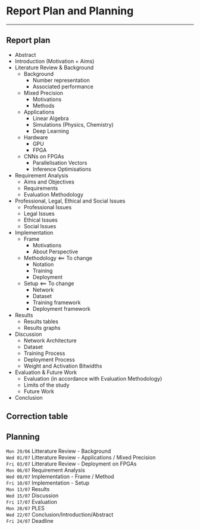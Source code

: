 
# Report Plan and Planning

---

## Report plan
- Abstract
- Introduction (Motivation + Aims)
- Literature Review & Background
    - Background
        - Number representation
        - Associated performance
    - Mixed Precision
        - Motivations
        - Methods
    - Applications
        - Linear Algebra
        - Simulations (Physics, Chemistry)
        - Deep Learning
    - Hardware
        - GPU
        - FPGA
    - CNNs on FPGAs
        - Parallelisation Vectors
        - Inference Optimisations
- Requirement Analysis
    - Aims and Objectives
    - Requirements
    - Evaluation Methodology
- Professional, Legal, Ethical and Social Issues
    - Professional Issues
    - Legal Issues
    - Ethical Issues
    - Social Issues
- Implementation
    - Frame
      - Motivations
      - About Perspective
    - Methodology <== To change
      - Notation
      - Training
      - Deployment
    - Setup       <== To change
      - Network
      - Dataset
      - Training framework
      - Deployment framework
- Results
    - Results tables
    - Results graphs
- Discussion
    - Network Architecture
    - Dataset
    - Training Process
    - Deployment Process
    - Weight and Activation Bitwidths
- Evaluation & Future Work
    - Evaluation (in accordance with Evaluation Methodology)
    - Limits of the study
    - Future Work
- Conclusion

## Correction table

<!-- | Chapter Name                     | Written | Read (M.Lagadec) | Read (M.Cotret) | Read (M.Stewart) | Corrected |
| -------------------------------- | :-----: | ---------------- | --------------- | ---------------- | --------- |
| Abstract                         |    X    |                  |                 |                  |           |
| Chapter 1 - Introduction         |    X    |                  |                 |                  |           |
| Chapter 2 - LR - Background      |    X    |                  |                 |                  |           |
| Chapter 2 - LR - Mixed Precision |    X    |                  |                 |                  |           |
| Chapter 2 - LR - Applications    |    X    |                  |                 |                  |           |
| Chapter 2 - LR - Hardware        |    X    |                  |                 |                  |           |
| Chapter 2 - LR - CNNs on FPGAs   |    X    |                  |                 |                  |           |
| Chapter 3 - Requirement Analysis |    X    |                  |                 |                  |           |
| Chapter 4 - PLES                 |    X    |                  |                 |                  |           |
| Chapter 5 - Project Plan         |    X    |                  |                 |                  |           |
| Chapter 6 - Conclusion           |    X    |                  |                 |                  |           | -->




## Planning
`Mon 29/06` Litterature Review - Background  
`Wed 01/07` Litterature Review - Applications / Mixed Precision  
`Fri 03/07` Litterature Review - Deployment on FPGAs  
`Mon 06/07` Requirement Analysis  
`Wed 08/07` Implementation - Frame / Method  
`Fri 10/07` Implementation - Setup  
`Mon 13/07` Results  
`Wed 15/07` Discussion  
`Fri 17/07` Evaluation  
`Mon 20/07` PLES  
`Wed 22/07` Conclusion/Introduction/Abstract  
`Fri 24/07` Deadline  
